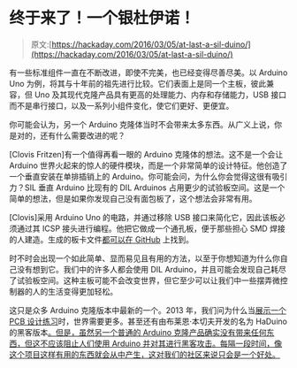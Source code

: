 # 终于来了！一个银杜伊诺！

> 原文:[https://hackaday.com/2016/03/05/at-last-a-sil-duino/](https://hackaday.com/2016/03/05/at-last-a-sil-duino/)

有一些标准组件一直在不断改进，即使不完美，也已经变得尽善尽美。以 Arduino Uno 为例，将其与十年前的祖先进行比较。它们表面上是同一个主板，彼此兼容，但 Uno 及其现代克隆产品具有更高的处理能力、内存和存储能力，USB 接口而不是串行接口，以及一系列小组件变化，使它们更好、更便宜。

你可能会认为，另一个 Arduino 克隆体当时不会带来太多东西。从广义上说，你是对的，还有什么需要改进的呢？

[Clovis Fritzen]有一个值得再看一眼的 Arduino 克隆体的想法。这不是一个会让 Arduino 世界火起来的惊人的硬件模块，而是一个非常简单的设计特征。他创造了一个垂直安装在单排插销上的 Arduino。你可能会问，为什么你会觉得这很有吸引力？SIL 垂直 Arduino 比现有的 DIL Arduinos 占用更少的试验板空间。这是一个简单的想法，但是如果你发现自己没有面包板了，这个想法会非常有用。

[Clovis]采用 Arduino Uno 的电路，并通过移除 USB 接口来简化它，因此该板必须通过其 ICSP 接头进行编程。他把它做成一个通孔板，便于那些担心 SMD 焊接的人建造。生成的板卡文件[都可以在 GitHub](https://github.com/FritzenLab/Fritzen_Proto-controller) 上找到。

时不时会出现一个如此简单、显而易见且有用的方法，以至于你想知道为什么你自己没有想到它。我们中的许多人都会使用 DIL Arduino，并且可能会发现自己耗尽了试验板空间。这种主板可能不会改变世界，但它至少可以让我们中一些摆弄微控制器的人的生活变得更加轻松。

这只是众多 Arduino 克隆版本中最新的一个。2013 年，我们问为什么当[展示一个 PCB 设计练习](http://hackaday.com/2013/09/03/another-arduino-clone-is-the-last-thing-the-world-needs/)时，世界需要更多。甚至还有由布莱恩·本切夫开发的名为 HaDuino 的黑客版本[。但是，虽然另一个普通的 Arduino 克隆产品确实没有带来任何东西，但这不应该阻止人们使用 Arduino 并对其进行黑客攻击。每隔一段时间，像这个项目这样有用的东西就会从中产生，这对我们的社区来说只会是一个好处。](http://hackaday.com/2013/10/11/haduino-open-your-beer-using-arduino/)